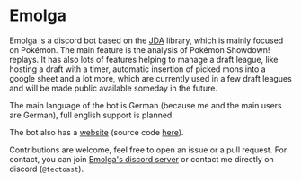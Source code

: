 # Emolga

Emolga is a discord bot based on the [JDA](https://github.com/discord-jda/JDA) library, which is mainly focused on Pokémon.
The main feature is the analysis of Pokémon Showdown! replays.
It has also lots of features helping to manage a draft league, like hosting a draft with a timer, automatic insertion of
picked mons into a google sheet and a lot more, which are currently used in a few draft leagues and will be made public
available someday in the future.

The main language of the bot is German (because me and the main users are German), full english support is planned.

The bot also has a [website](https://emolga.tectoast.de) (source code [here](https://github.com/TecToast/emolgaweb)).

Contributions are welcome, feel free to open an issue or a pull request.
For contact, you can join [Emolga's discord server](https://discord.gg/WYfKHPCgs9) or contact me directly on discord
(`@tectoast`).
